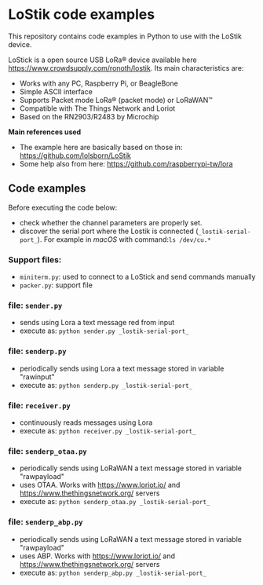 # LoStik code examples
This repository contains code examples in Python to use with the LoStik device.

LoStick is a open source USB LoRa® device available here https://www.crowdsupply.com/ronoth/lostik. Its main characteristics are:
* Works with any PC, Raspberry Pi, or BeagleBone
* Simple ASCII interface
* Supports Packet mode LoRa® (packet mode) or LoRaWAN™
* Compatible with The Things Network and Loriot
* Based on the RN2903/R2483 by Microchip

**Main references used**
* The example here are basically based on those in: https://github.com/lolsborn/LoStik
* Some help also from here: https://github.com/raspberrypi-tw/lora

## Code examples

Before executing the code below: 
* check whether the channel parameters are properly set.
* discover the serial port where the Lostik is connected (```_lostik-serial-port_```). For example in _macOS_ with command:```ls /dev/cu.*``` 

### Support files:
* ```miniterm.py```: used to connect to a LoStick and send commands manually
* ```packer.py```: support file

### file: ```sender.py```
- sends using Lora a text message red from input
- execute as: ```python sender.py _lostik-serial-port_```

### file: ```senderp.py```
- periodically sends using Lora a text message stored in variable "rawinput"
- execute as: ```python senderp.py _lostik-serial-port_```

### file: ```receiver.py```
- continuously reads messages using Lora
- execute as: ```python receiver.py _lostik-serial-port_```

### file: ```senderp_otaa.py```
- periodically sends using LoRaWAN  a text message stored in variable "rawpayload"
- uses OTAA. Works with https://www.loriot.io/ and https://www.thethingsnetwork.org/ servers
- execute as: ```python senderp_otaa.py _lostik-serial-port_```

### file: ```senderp_abp.py```
- periodically sends using LoRaWAN  a text message stored in variable "rawpayload"
- uses ABP. Works with https://www.loriot.io/ and https://www.thethingsnetwork.org/ servers
- execute as: ```python senderp_abp.py _lostik-serial-port_```
